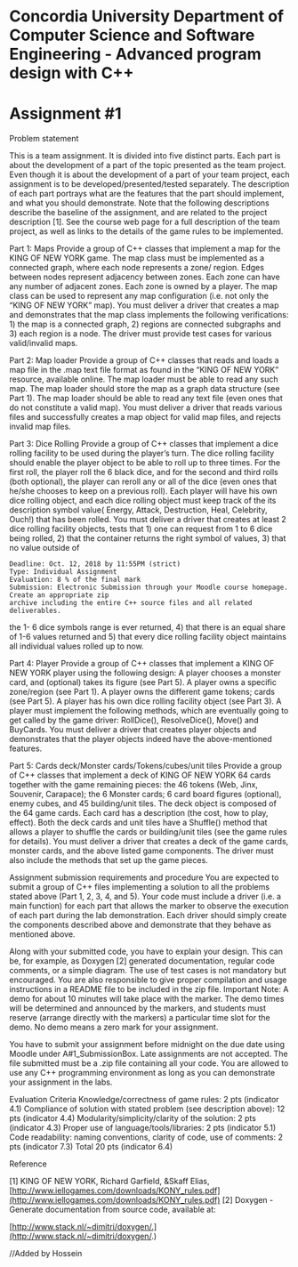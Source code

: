 # Concordia University Department of Computer Science and Software Engineering - Advanced program design with C++

# Assignment #1

Problem statement

This is a team assignment. It is divided into five distinct parts. Each part is about the development of a
part of the topic presented as the team project. Even though it is about the development of a part of your
team project, each assignment is to be developed/presented/tested separately. The description of each part
portrays what are the features that the part should implement, and what you should demonstrate. Note that
the following descriptions describe the baseline of the assignment, and are related to the project
description [1]. See the course web page for a full description of the team project, as well as links to the
details of the game rules to be implemented.

Part 1: Maps
Provide a group of C++ classes that implement a map for the KING OF NEW YORK game. The map class
must be implemented as a connected graph, where each node represents a zone/ region. Edges between
nodes represent adjacency between zones. Each zone can have any number of adjacent zones. Each zone
is owned by a player. The map class can be used to represent any map configuration (i.e. not only the
“KING OF NEW YORK” map). You must deliver a driver that creates a map and demonstrates that the
map class implements the following verifications: 1) the map is a connected graph, 2) regions are
connected subgraphs and 3) each region is a node. The driver must provide test cases for various
valid/invalid maps.

Part 2: Map loader
Provide a group of C++ classes that reads and loads a map file in the .map text file format as found in the
“KING OF NEW YORK” resource, available online. The map loader must be able to read any such map.
The map loader should store the map as a graph data structure (see Part 1). The map loader should be able
to read any text file (even ones that do not constitute a valid map). You must deliver a driver that reads
various files and successfully creates a map object for valid map files, and rejects invalid map files.

Part 3: Dice Rolling
Provide a group of C++ classes that implement a dice rolling facility to be used during the player’s turn.
The dice rolling facility should enable the player object to be able to roll up to three times. For the first
roll, the player roll the 6 black dice, and for the second and third rolls (both optional), the player can reroll
any or all of the dice (even ones that he/she chooses to keep on a previous roll).
Each player will have his own dice rolling object, and each dice rolling object must keep track of the its
description symbol value( Energy, Attack, Destruction, Heal, Celebrity, Ouch!) that has been rolled. You
must deliver a driver that creates at least 2 dice rolling facility objects, tests that 1) one can request from 1
to 6 dice being rolled, 2) that the container returns the right symbol of values, 3) that no value outside of

```
Deadline: Oct. 12, 2018 by 11:55PM (strict)
Type: Individual Assignment
Evaluation: 8 % of the final mark
Submission: Electronic Submission through your Moodle course homepage. Create an appropriate zip
archive including the entire C++ source files and all related deliverables.
```

the 1- 6 dice symbols range is ever returned, 4) that there is an equal share of 1-6 values returned and 5)
that every dice rolling facility object maintains all individual values rolled up to now.

Part 4: Player
Provide a group of C++ classes that implement a KING OF NEW YORK player using the following design:
A player chooses a monster card, and (optional) takes its figure (see Part 5). A player owns a specific
zone/region (see Part 1). A player owns the different game tokens; cards (see Part 5). A player has his own
dice rolling facility object (see Part 3). A player must implement the following methods, which are
eventually going to get called by the game driver: RollDice(), ResolveDice(), Move() and
BuyCards. You must deliver a driver that creates player objects and demonstrates that the player objects
indeed have the above-mentioned features.

Part 5: Cards deck/Monster cards/Tokens/cubes/unit tiles
Provide a group of C++ classes that implement a deck of KING OF NEW YORK 64 cards together with
the game remaining pieces: the 46 tokens (Web, Jinx, Souvenir, Carapace); the 6 Monster cards; 6 card
board figures (optional), enemy cubes, and 45 building/unit tiles.
The deck object is composed of the 64 game cards. Each card has a description (the cost, how to play,
effect). Both the deck cards and unit tiles have a Shuffle() method that allows a player to shuffle the
cards or building/unit tiles (see the game rules for details). You must deliver a driver that creates a deck of
the game cards, monster cards, and the above listed game components. The driver must also include the
methods that set up the game pieces.

Assignment submission requirements and procedure
You are expected to submit a group of C++ files implementing a solution to all the problems stated above
(Part 1, 2, 3, 4, and 5). Your code must include a driver (i.e. a main function) for each part that allows the
marker to observe the execution of each part during the lab demonstration. Each driver should simply
create the components described above and demonstrate that they behave as mentioned above.

Along with your submitted code, you have to explain your design. This can be, for example, as Doxygen
[2] generated documentation, regular code comments, or a simple diagram. The use of test cases is not
mandatory but encouraged. You are also responsible to give proper compilation and usage instructions in
a README file to be included in the zip file.
Important Note: A demo for about 10 minutes will take place with the marker. The demo times will be
determined and announced by the markers, and students must reserve (arrange directly with the markers) a
particular time slot for the demo. No demo means a zero mark for your assignment.

You have to submit your assignment before midnight on the due date using Moodle under
A#1_SubmissionBox. Late assignments are not accepted. The file submitted must be a .zip file containing
all your code. You are allowed to use any C++ programming environment as long as you can demonstrate
your assignment in the labs.

Evaluation Criteria
Knowledge/correctness of game rules: 2 pts (indicator 4.1)
Compliance of solution with stated problem (see description above): 12 pts (indicator 4.4)
Modularity/simplicity/clarity of the solution: 2 pts (indicator 4.3)
Proper use of language/tools/libraries: 2 pts (indicator 5.1)
Code readability: naming conventions, clarity of code, use of comments: 2 pts (indicator 7.3)
Total 20 pts (indicator 6.4)


Reference

[1] KING OF NEW YORK, Richard Garfield, &Skaff Elias,
[http://www.iellogames.com/downloads/KONY_rules.pdf](http://www.iellogames.com/downloads/KONY_rules.pdf)
[2] Doxygen - Generate documentation from source code, available at:

[http://www.stack.nl/~dimitri/doxygen/.](http://www.stack.nl/~dimitri/doxygen/.)

//Added by Hossein
